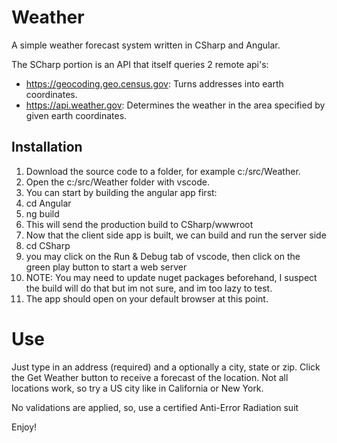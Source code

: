 # Weather

A simple weather forecast system written in CSharp and Angular.

The SCharp portion is an API that itself queries 2 remote api's:
- https://geocoding.geo.census.gov: Turns addresses into earth coordinates.
- https://api.weather.gov: Determines the weather in the area specified by given earth coordinates.

## Installation

1. Download the source code to a folder, for example c:/src/Weather.
1. Open the c:/src/Weather folder with vscode.
1. You can start by building the angular app first:
  1. cd Angular
  1. ng build
  1. This will send the production build to CSharp/wwwroot
1. Now that the client side app is built, we can build and run the server side
1. cd CSharp
1. you may click on the Run & Debug tab of vscode, then click on the green play button to start a web server
1. NOTE: You may need to update nuget packages beforehand, I suspect the build will do that but im not sure, and im too lazy to test.
1. The app should open on your default browser at this point.

# Use

Just type in an address (required) and a optionally a city, state or zip.
Click the Get Weather button to receive a forecast of the location. Not all locations work, so try a US city like in California or New York.

No validations are applied, so, use a certified Anti-Error Radiation suit

Enjoy!